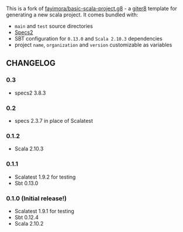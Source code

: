 This is a fork of [fayimora/basic-scala-project.g8](https://github.com/fayimora/basic-scala-project.g8) - a [giter8](https://github.com/n8han/giter8) template for generating a new scala project. It comes bundled with:

* `main` and `test` source directories
* [Specs2](http://etorreborre.github.io/specs2/)
* SBT configuration for `0.13.0` and `Scala 2.10.3` dependencies
* project `name`, `organization` and `version` customizable as variables

## CHANGELOG

### 0.3
* specs2 3.8.3

### 0.2
* specs 2.3.7 in place of Scalatest

### 0.1.2
* Scala 2.10.3

### 0.1.1
* Scalatest 1.9.2 for testing
* Sbt 0.13.0

### 0.1.0 (Initial release!)
* Scalatest 1.9.1 for testing
* Sbt 0.12.4
* Scala 2.10.2

